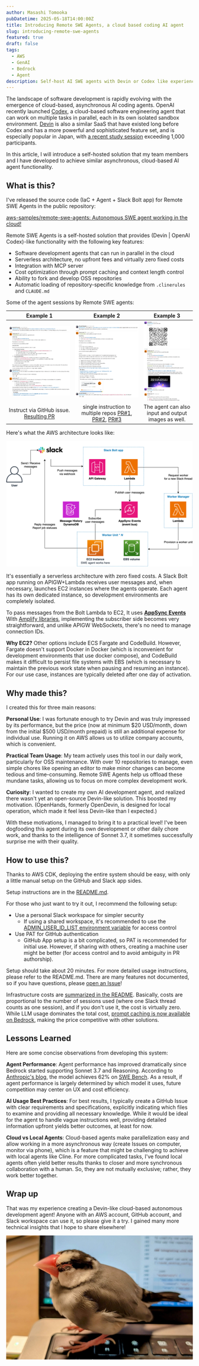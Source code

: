 ```yaml
---
author: Masashi Tomooka
pubDatetime: 2025-05-18T14:00:00Z
title: Introducing Remote SWE Agents, a cloud based coding AI agent
slug: introducing-remote-swe-agents
featured: true
draft: false
tags:
  - AWS
  - GenAI
  - Bedrock
  - Agent
description: Self-host AI SWE agents with Devin or Codex like experience in your AWS account.
---
```


The landscape of software development is rapidly evolving with the emergence of cloud-based, asynchronous AI coding agents. OpenAI recently launched [Codex](https://openai.com/index/introducing-codex/), a cloud-based software engineering agent that can work on multiple tasks in parallel, each in its own isolated sandbox environment. [Devin](https://devin.ai/) is also a similar SaaS that have existed long before Codex and has a more powerful and sophisticated feature set, and is especially popular in Japan, with [a recent study session](https://findy.connpass.com/event/344270/) exceeding 1,000 participants.

In this article, I will introduce a self-hosted solution that my team members and I have developed to achieve similar asynchronous, cloud-based AI agent functionality.

## What is this?

I've released the source code (IaC + Agent + Slack Bolt app) for Remote SWE Agents in the public repository:

[aws-samples/remote-swe-agents: Autonomous SWE agent working in the cloud!](https://github.com/aws-samples/remote-swe-agents)

Remote SWE Agents is a self-hosted solution that provides (Devin | OpenAI Codex)-like functionality with the following key features:

- Software development agents that can run in parallel in the cloud
- Serverless architecture, no upfront fees and virtually zero fixed costs
- Integration with MCP server
- Cost optimization through prompt caching and context length control
- Ability to fork and develop OSS repositories
- Automatic loading of repository-specific knowledge from `.clinerules` and `CLAUDE.md`

Some of the agent sessions by Remote SWE agents:

|                                              Example 1                                              |                                                                                                                                    Example 2                                                                                                                                    |                      Example 3                      |
| :-------------------------------------------------------------------------------------------------: | :-----------------------------------------------------------------------------------------------------------------------------------------------------------------------------------------------------------------------------------------------------------------------------: | :-------------------------------------------------: |
|                                 ![example1](./images/example1.png)                                  |                                                                                                                       ![example2](./images/example2.png)                                                                                                                        |         ![example3](./images/example3.png)          |
| Instruct via GitHub issue. [Resulting PR](https://github.com/aws-samples/remote-swe-agents/pull/17) | single instruction to multiple repos [PR#1](https://github.com/aws-samples/trpc-nextjs-ssr-prisma-lambda/pull/16), [PR#2](https://github.com/aws-samples/prisma-lambda-cdk/pull/37), [PR#3](https://github.com/aws-samples/distributed-load-testing-with-locust-on-ecs/pull/25) | The agent can also input and output images as well. |

Here's what the AWS architecture looks like:

![AWS Architecture diagram](./images/architecture.png)

It's essentially a serverless architecture with zero fixed costs. A Slack Bolt app running on APIGW+Lambda receives user messages and, when necessary, launches EC2 instances where the agents operate. Each agent has its own dedicated instance, so development environments are completely isolated.

To pass messages from the Bolt Lambda to EC2, It uses [**AppSync Events**](https://docs.aws.amazon.com/appsync/latest/eventapi/event-api-welcome.html) With [Amplify libraries](https://docs.amplify.aws/react/build-a-backend/data/connect-event-api/), implementing the subscriber side becomes very straightforward, and unlike APIGW WebSockets, there's no need to manage connection IDs.

**Why EC2?** Other options include ECS Fargate and CodeBuild. However, Fargate doesn't support Docker in Docker (which is inconvenient for development environments that use docker compose), and CodeBuild makes it difficult to persist file systems with EBS (which is necessary to maintain the previous work state when pausing and resuming an instance). For our use case, instances are typically deleted after one day of activation.

## Why made this?

I created this for three main reasons:

**Personal Use**: I was fortunate enough to try Devin and was truly impressed by its performance, but the price (now at minimum $20 USD/month, down from the initial $500 USD/month prepaid) is still an additional expense for individual use. Running it on AWS allows us to utilize company accounts, which is convenient.

**Practical Team Usage**: My team actively uses this tool in our daily work, particularly for OSS maintenance. With over 10 repositories to manage, even simple chores like opening an editor to make minor changes can become tedious and time-consuming. Remote SWE Agents help us offload these mundane tasks, allowing us to focus on more complex development work.

**Curiosity**: I wanted to create my own AI development agent, and realized there wasn't yet an open-source Devin-like solution. This boosted my motivation. (OpenHands, formerly OpenDevin, is designed for local operation, which made it feel less Devin-like than I expected.)

With these motivations, I managed to bring it to a practical level! I've been dogfooding this agent during its own development or other daily chore work, and thanks to the intelligence of Sonnet 3.7, it sometimes successfully surprise me with their quality.

## How to use this?

Thanks to AWS CDK, deploying the entire system should be easy, with only a little manual setup on the GitHub and Slack app sides.

Setup instructions are in the [README.md](https://github.com/aws-samples/remote-swe-agents?tab=readme-ov-file#installation-steps).

For those who just want to try it out, I recommend the following setup:

- Use a personal Slack workspace for simpler security
  - If using a shared workspace, it's recommended to use the [ADMIN_USER_ID_LIST environment variable](https://github.com/aws-samples/remote-swe-agents?tab=readme-ov-file#optional-restrict-access-to-the-system-from-the-slack) for access control
- Use PAT for GitHub authentication
  - GitHub App setup is a bit complicated, so PAT is recommended for initial use. However, if sharing with others, creating a machine user might be better (for access control and to avoid ambiguity in PR authorship).

Setup should take about 20 minutes. For more detailed usage instructions, please refer to the README.md. There are many features not documented, so if you have questions, please [open an Issue](https://github.com/aws-samples/remote-swe-agents/issues)!

Infrastructure costs are [summarized in the README](https://github.com/aws-samples/remote-swe-agents?tab=readme-ov-file#cost). Basically, costs are proportional to the number of sessions used (where one Slack thread counts as one session), and if you don't use it, the cost is virtually zero. While LLM usage dominates the total cost, [prompt caching is now available on Bedrock](https://docs.aws.amazon.com/bedrock/latest/userguide/prompt-caching.html), making the price competitive with other solutions.

## Lessons Learned

Here are some concise observations from developing this system:

**Agent Performance**: Agent performance has improved dramatically since Bedrock started supporting Sonnet 3.7 and Reasoning. According to [Anthropic's blog](https://www.anthropic.com/news/claude-3-7-sonnet), the model achieves 62% on [SWE Bench](https://www.swebench.com/#verified). As a result, if agent performance is largely determined by which model it uses, future competition may center on UX and cost efficiency.

**AI Usage Best Practices**: For best results, I typically create a GitHub Issue with clear requirements and specifications, explicitly indicating which files to examine and providing all necessary knowledge. While it would be ideal for the agent to handle vague instructions well, providing detailed information upfront yields better outcomes, at least for now.

**Cloud vs Local Agents**: Cloud-based agents make parallelization easy and allow working in a more asynchronous way (create Issues on computer, monitor via phone), which is a feature that might be challenging to achieve with local agents like Cline. For more complicated tasks, I've found local agents often yield better results thanks to closer and more synchronous collaboration with a human. So, they are not mutually exclusive; rather, they work better together.

## Wrap up

That was my experience creating a Devin-like cloud-based autonomous development agent! Anyone with an AWS account, GitHub account, and Slack workspace can use it, so please give it a try. I gained many more technical insights that I hope to share elsewhere!

![Mona-chan, sleepy after her Nth egg-laying and in the middle of molting](./images/mona-chan.jpg)
